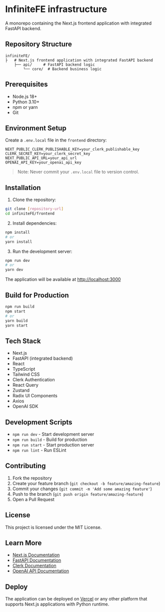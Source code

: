 # InfiniteFE infrastructure
A monorepo containing the Next.js frontend application with integrated FastAPI backend.

## Repository Structure
```
infiniteFE/
├   # Next.js frontend application with integrated FastAPI backend
    ├── api/     # FastAPI backend logic
        └── core/  # Backend business logic
```

## Prerequisites
- Node.js 18+
- Python 3.10+
- npm or yarn
- Git

## Environment Setup
Create a `.env.local` file in the `frontend` directory:
```env
NEXT_PUBLIC_CLERK_PUBLISHABLE_KEY=your_clerk_publishable_key
CLERK_SECRET_KEY=your_clerk_secret_key
NEXT_PUBLIC_API_URL=your_api_url
OPENAI_API_KEY=your_openai_api_key
```
> Note: Never commit your `.env.local` file to version control.

## Installation

1. Clone the repository:
```bash
git clone [repository-url]
cd infiniteFE/frontend
```

2. Install dependencies:
```bash
npm install
# or
yarn install
```

3. Run the development server:
```bash
npm run dev
# or
yarn dev
```

The application will be available at [http://localhost:3000](http://localhost:3000)

## Build for Production
```bash
npm run build
npm start
# or
yarn build
yarn start
```


## Tech Stack
- Next.js
- FastAPI (integrated backend)
- React
- TypeScript
- Tailwind CSS
- Clerk Authentication
- React Query
- Zustand
- Radix UI Components
- Axios
- OpenAI SDK

## Development Scripts
- `npm run dev` - Start development server
- `npm run build` - Build for production
- `npm run start` - Start production server
- `npm run lint` - Run ESLint

## Contributing
1. Fork the repository
2. Create your feature branch (`git checkout -b feature/amazing-feature`)
3. Commit your changes (`git commit -m 'Add some amazing feature'`)
4. Push to the branch (`git push origin feature/amazing-feature`)
5. Open a Pull Request

## License
This project is licensed under the MIT License.

## Learn More
- [Next.js Documentation](https://nextjs.org/docs)
- [FastAPI Documentation](https://fastapi.tiangolo.com/)
- [Clerk Documentation](https://clerk.com/docs)
- [OpenAI API Documentation](https://platform.openai.com/docs)

## Deploy
The application can be deployed on [Vercel](https://vercel.com) or any other platform that supports Next.js applications with Python runtime.
